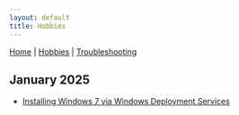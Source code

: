 ```yaml
---
layout: default  
title: Hobbies
---
```


[Home](../index.md) | [Hobbies](../hobbies/index.md) | [Troubleshooting](../troubleshooting/index.md)

## January 2025
- [Installing Windows 7 via Windows Deployment Services](Projects/NetworkWinInstall.md)

